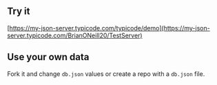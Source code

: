 ## Try it

[https://my-json-server.typicode.com/typicode/demo](https://my-json-server.typicode.com/BrianONeill20/TestServer)

## Use your own data

Fork it and change `db.json` values or create a repo with a `db.json` file.

